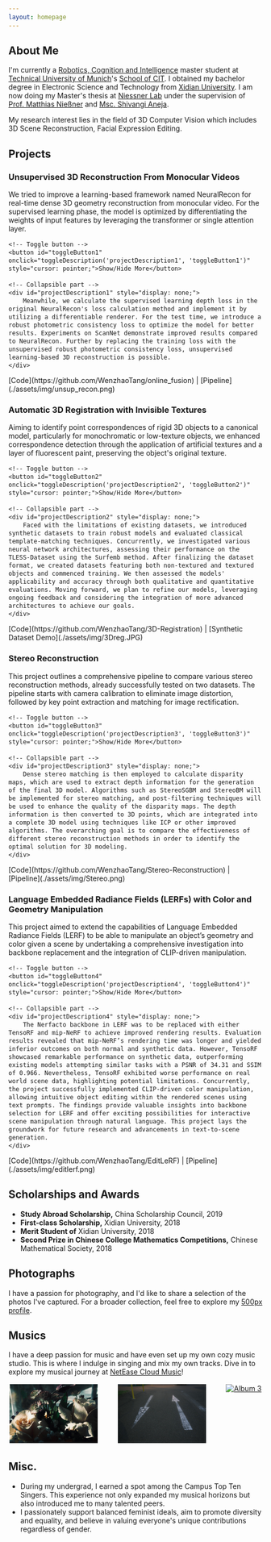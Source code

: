 ```yaml
---
layout: homepage
---
```


## About Me
I'm currently a <a href="https://www.tum.de/studium/studienangebot/detail/robotics-cognition-intelligence-master-of-science-msc" target="_blank"> Robotics, Cognition and Intelligence</a> master student at <a href="https://www.tum.de" target="_blank"> Technical University of Munich</a>'s <a href="https://www.cit.tum.de/cit/startseite/" target="_blank"> School of CIT</a>. I obtained my bachelor degree in Electronic Science and Technology from <a href="https://en.xidian.edu.cn" target="_blank"> Xidian University</a>. I am now doing my Master's thesis at <a href="https://niessnerlab.org/index.html" target="_blank"> Niessner Lab</a> under the supervision of <a href="https://niessnerlab.org/members/matthias_niessner/profile.html" target="_blank"> Prof. Matthias Nießner</a> and <a href="https://niessnerlab.org/members/justus_thies/profile.html" target="_blank"> Msc. Shivangi Aneja</a>.

My research interest lies in the field of 3D Computer Vision which includes 3D Scene Reconstruction, Facial Expression Editing.

## Projects

### Unsupervised 3D Reconstruction From Monocular Videos

<div>
    <!-- Always visible part -->
    We tried to improve a learning-based framework named NeuralRecon for real-time dense 3D geometry reconstruction from monocular video. For the supervised learning phase, the model is optimized by differentiating the weights of input features by leveraging the transformer or single attention layer.

    <!-- Toggle button -->
    <button id="toggleButton1" onclick="toggleDescription('projectDescription1', 'toggleButton1')" style="cursor: pointer;">Show/Hide More</button>

    <!-- Collapsible part -->
    <div id="projectDescription1" style="display: none;">
        Meanwhile, we calculate the supervised learning depth loss in the original NeuralRecon's loss calculation method and implement it by utilizing a differentiable renderer. For the test time, we introduce a robust photometric consistency loss to optimize the model for better results. Experiments on ScanNet demonstrate improved results compared to NeuralRecon. Further by replacing the training loss with the unsupervised robust photometric consistency loss, unsupervised learning-based 3D reconstruction is possible.
    </div>
</div>
[Code](https://github.com/WenzhaoTang/online_fusion) | [Pipeline](./assets/img/unsup_recon.png)
<!-- JavaScript function -->
<script>
    function toggleDescription(elementId) {
        var x = document.getElementById(elementId);
        var btn = document.getElementById("toggleButton");
        if (x.style.display === "none") {
            x.style.display = "block";
            btn.style.display = "none";  // Hide the button
        } else {
            x.style.display = "none";
        }
    }
</script>


### Automatic 3D Registration with Invisible Textures
<div>
    <!-- Always visible part -->
    Aiming to identify point correspondences of rigid 3D objects to a canonical model, particularly for monochromatic or low-texture objects, we enhanced correspondence detection through the application of artificial textures and a layer of fluorescent paint, preserving the object's original texture. 

    <!-- Toggle button -->
    <button id="toggleButton2" onclick="toggleDescription('projectDescription2', 'toggleButton2')" style="cursor: pointer;">Show/Hide More</button>

    <!-- Collapsible part -->
    <div id="projectDescription2" style="display: none;">
        Faced with the limitations of existing datasets, we introduced synthetic datasets to train robust models and evaluated classical template-matching techniques. Concurrently, we investigated various neural network architectures, assessing their performance on the TLESS-Dataset using the Surfemb method. After finalizing the dataset format, we created datasets featuring both non-textured and textured objects and commenced training. We then assessed the models' applicability and accuracy through both qualitative and quantitative evaluations. Moving forward, we plan to refine our models, leveraging ongoing feedback and considering the integration of more advanced architectures to achieve our goals.
    </div>
</div>
[Code](https://github.com/WenzhaoTang/3D-Registration) | [Synthetic Dataset Demo](./assets/img/3Dreg.JPG)
<!-- JavaScript function -->
<script>
    function toggleDescription(elementId) {
        var x = document.getElementById(elementId);
        var btn = document.getElementById("toggleButton");
        if (x.style.display === "none") {
            x.style.display = "block";
            btn.style.display = "none";  // Hide the button
        } else {
            x.style.display = "none";
        }
    }
</script>


### Stereo Reconstruction
<div>
    <!-- Always visible part -->
    This project outlines a comprehensive pipeline to compare various stereo reconstruction methods, already successfully tested on two datasets. The pipeline starts with camera calibration to eliminate image distortion, followed by key point extraction and matching for image rectification.  

    <!-- Toggle button -->
    <button id="toggleButton3" onclick="toggleDescription('projectDescription3', 'toggleButton3')" style="cursor: pointer;">Show/Hide More</button>

    <!-- Collapsible part -->
    <div id="projectDescription3" style="display: none;">
        Dense stereo matching is then employed to calculate disparity maps, which are used to extract depth information for the generation of the final 3D model. Algorithms such as StereoSGBM and StereoBM will be implemented for stereo matching, and post-filtering techniques will be used to enhance the quality of the disparity maps. The depth information is then converted to 3D points, which are integrated into a complete 3D model using techniques like ICP or other improved algorithms. The overarching goal is to compare the effectiveness of different stereo reconstruction methods in order to identify the optimal solution for 3D modeling.
    </div>
</div>
[Code](https://github.com/WenzhaoTang/Stereo-Reconstruction) | [Pipeline](./assets/img/Stereo.png)
<!-- JavaScript function -->
<script>
    function toggleDescription(elementId) {
        var x = document.getElementById(elementId);
        var btn = document.getElementById("toggleButton");
        if (x.style.display === "none") {
            x.style.display = "block";
            btn.style.display = "none";  // Hide the button
        } else {
            x.style.display = "none";
        }
    }
</script>


### Language Embedded Radiance Fields (LERFs) with Color and Geometry Manipulation
<div>
    <!-- Always visible part -->
    This project aimed to extend the capabilities of Language Embedded Radiance Fields (LERF) to be able to manipulate an object’s geometry and color given a scene by undertaking a comprehensive investigation into backbone replacement and the integration of CLIP-driven manipulation. 

    <!-- Toggle button -->
    <button id="toggleButton4" onclick="toggleDescription('projectDescription4', 'toggleButton4')" style="cursor: pointer;">Show/Hide More</button>

    <!-- Collapsible part -->
    <div id="projectDescription4" style="display: none;">
        The Nerfacto backbone in LERF was to be replaced with either TensoRF and mip-NeRF to achieve improved rendering results. Evaluation results revealed that mip-NeRF’s rendering time was longer and yielded inferior outcomes on both normal and synthetic data. However, TensoRF showcased remarkable performance on synthetic data, outperforming existing models attempting similar tasks with a PSNR of 34.31 and SSIM of 0.966. Nevertheless, TensoRF exhibited worse performance on real world scene data, highlighting potential limitations. Concurrently, the project successfully implemented CLIP-driven color manipulation, allowing intuitive object editing within the rendered scenes using text prompts. The findings provide valuable insights into backbone selection for LERF and offer exciting possibilities for interactive scene manipulation through natural language. This project lays the groundwork for future research and advancements in text-to-scene generation.
    </div>
</div>
[Code](https://github.com/WenzhaoTang/EditLeRF) | [Pipeline](./assets/img/editlerf.png)
<!-- JavaScript function -->
<script>
    function toggleDescription(elementId) {
        var x = document.getElementById(elementId);
        var btn = document.getElementById("toggleButton");
        if (x.style.display === "none") {
            x.style.display = "block";
            btn.style.display = "none";  // Hide the button
        } else {
            x.style.display = "none";
        }
    }
</script>

## Scholarships and Awards
- **Study Abroad Scholarship,** China Scholarship Council, 2019
- **First-class Scholarship,** Xidian University, 2018
- **Merit Student of** Xidian University, 2018
- **Second Prize in Chinese College Mathematics Competitions,** Chinese Mathematical Society, 2018


## Photographs
I have a passion for photography, and I'd like to share a selection of the photos I've captured. For a broader collection, feel free to explore my [500px profile](https://500px.com/p/watsontang?view=photos).

## Musics
I have a deep passion for music and have even set up my own cozy music studio. This is where I indulge in singing and mix my own tracks. Dive in to explore my musical journey at <a href="https://music.163.com/#/artist?id=34592658" target="_blank"> NetEase Cloud Music</a>!

<div style="display: flex; justify-content: space-between;">
    <a href="https://music.163.com/#/album?id=89273619" target="_blank">
        <img src="./assets/img/album-1.jpeg" alt="Album 1" style="width: 175px; margin-right: 20px; border: 2px solid white;">
    </a>
    <a href="https://music.163.com/#/album?id=132146650" target="_blank">
        <img src="./assets/img/album-2.jpeg" alt="Album 2" style="width: 175px; margin-right: 20px; border: 2px solid white;">
    </a>
    <a href="https://music.163.com/#/album?id=152251596" target="_blank">
        <img src="./assets/img/album-3.jpeg" alt="Album 3" style="width: 175px; border: 2px solid white;">
    </a>
</div>


## Misc.
<ul>
  <li>During my undergrad, I earned a spot among the Campus Top Ten Singers. This experience not only expanded my musical horizons but also introduced me to many talented peers.</li> 
  <li>I passionately support balanced feminist ideals, aim to promote diversity and equality, and believe in valuing everyone's unique contributions regardless of gender.</li>
</ul>
